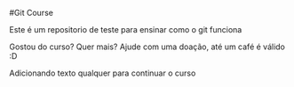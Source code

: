 #Git Course

Este é um repositorio de teste para ensinar como o git funciona

Gostou do curso? Quer mais? Ajude com uma doação, até um café é válido :D

Adicionando texto qualquer para continuar o curso
